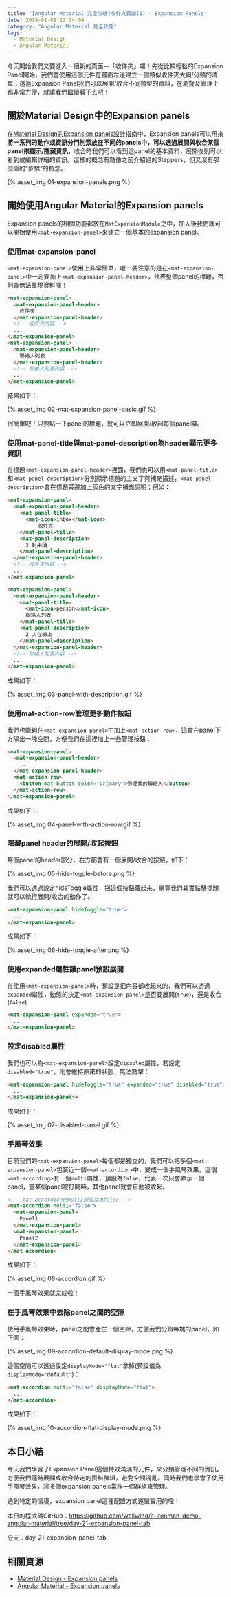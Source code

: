 ```yaml
---
title: "[Angular Material 完全攻略]收件夾頁面(1) - Expansion Panels"
date: 2018-01-08 12:54:09
category: "Angular Material 完全攻略"
tags:
  - Material Design
  - Angular Material
---
```


今天開始我們又要進入一個新的頁面－「收件夾」囉！先從比較輕鬆的Expansion Panel開始，我們會使用這個元件在畫面左邊建立一個類似收件夾大綱/分類的清單；透過Expansion Panel我們可以展開/收合不同類型的資料，在瀏覽及管理上都非常方便，就讓我們繼續看下去吧！

<!-- more -->

## 關於Material Design中的Expansion panels

在[Material Design的Expansion panels設計指南](https://material.io/guidelines/components/expansion-panels.html)中，Expansion panels可以用來**將一系列的動作或資訊分門別類放在不同的panels中，可以透過展開與收合某個panel來顯示/隱藏資訊**，收合時我們可以看到這panel的基本資料，展開後則可以看到或編輯詳細的資訊。這樣的概念有點像之前介紹過的Steppers，但又沒有那麼重的“步驟”的概念。

{% asset_img 01-expansion-panels.png %}

## 開始使用Angular Material的Expansion panels

Expansion panels的相關功能都放在`MatExpansionModule`之中，加入後我們就可以開始使用`<mat-expansion-panel>`來建立一個基本的expansion panel。

### 使用mat-expansion-panel

`<mat-expansion-panel>`使用上非常簡單，唯一要注意的是在`<mat-expansion-panel>`中一定要加上`<mat-expansion-panel-header>`，代表整個panel的標題，否則會無法呈現資料哩！

```html
<mat-expansion-panel>
  <mat-expansion-panel-header>
    收件夾
  </mat-expansion-panel-header>
  <!-- 收件夾內容 -->
  ...
</mat-expansion-panel>
<mat-expansion-panel>
  <mat-expansion-panel-header>
    聯絡人列表   
  </mat-expansion-panel-header>
  <!-- 聯絡人列表內容 -->
  ...
</mat-expansion-panel>
```

結果如下：

{% asset_img 02-mat-expansion-panel-basic.gif %}

很簡單吧！只要點一下panel的標題，就可以立即展開/收起每個panel囉。

### 使用mat-panel-title與mat-panel-description為header顯示更多資訊

在標題`<mat-expansion-panel-header>`裡面，我們也可以用`<mat-panel-title>`和`<mat-panel-description>`分別顯示標題的主文字與補充描述，`<mat-panel-description>`會在標題旁邊加上灰色的文字補充說明；例如：

```html
<mat-expansion-panel>
  <mat-expansion-panel-header>
    <mat-panel-title>
      <mat-icon>inbox</mat-icon>
          收件夾
    </mat-panel-title>
    <mat-panel-description>
      3 封未讀
    </mat-panel-description>
  </mat-expansion-panel-header>
  <!-- 收件夾內容 -->
  ...
</mat-expansion-panel>

<mat-expansion-panel>
  <mat-expansion-panel-header>
    <mat-panel-title>
      <mat-icon>person</mat-icon>
      聯絡人列表
    </mat-panel-title>
    <mat-panel-description>
      2 人在線上
    </mat-panel-description>
  </mat-expansion-panel-header>
  <!-- 聯絡人列表內容 -->
  ...
</mat-expansion-panel>
```

成果如下：

{% asset_img 03-panel-with-description.gif %}

### 使用mat-action-row管理更多動作按鈕

我們也能夠在`<mat-expansion-panel>`中加上`<mat-action-row>`，這會在panel下方隔出一塊空間，方便我們在這裡加上一些管理按鈕：

```html
<mat-expansion-panel>
  <mat-expansion-panel-header>
    ...
  </mat-expansion-panel-header>
  <mat-action-row>
    <button mat-button color="primary">管理我的聯絡人</button>
  </mat-action-row>      
</mat-expansion-panel>
```

成果如下：

{% asset_img 04-panel-with-action-row.gif %}

### 隱藏panel header的展開/收起按鈕

每個panel的header部分，右方都會有一個展開/收合的按鈕，如下：

{% asset_img 05-hide-toggle-before.png %}

我們可以透過設定hideToggle屬性，把這個按鈕藏起來，畢竟我們其實點擊標題就可以執行展開/收合的動作了。

```html
<mat-expansion-panel hideToggle="true">
  ...
</mat-expansion-panel>
```

成果如下：

{% asset_img 06-hide-toggle-after.png %}

### 使用expanded屬性讓panel預設展開

在使用`<mat-expansion-panel>`時，預設是把內容都收起來的，我們可以透過`expanded`屬性，動態的決定`<mat-expansion-panel>`是否要展開(`true`)，還是收合(`false`)

```html
<mat-expansion-panel expanded="true">
  ...
</mat-expansion-panel>
```

### 設定disabled屬性

我們也可以為`<mat-expansion-panel>`設定`disabled`屬性，若設定`disabled="true"`，則會維持原來的狀態，無法點擊：

```html
<mat-expansion-panel hideToggle="true" expanded="true" disabled="true">
  ...
</mat-expansion-panel>>
```

成果如下：

{% asset_img 07-disabled-panel.gif %}

### 手風琴效果

目前我們的`<mat-expansion-panel>`每個都是獨立的，我們可以把多個`<mat-expansion-panel>`包裝近一個`<mat-accordion>`中，變成一個手風琴效果，這個`<mat-according>`有一個`multi`屬性，預設為`false`，代表一次只會顯示一個panel，當某個panel被打開時，其他panel就會自動被收起。

```html
<!-- mat-accotdion的multi預設及為false -->
<mat-accordion multi="false">
  <mat-expansion-panel>
    Panel1
  </mat-expansion-panel> 
  <mat-expansion-panel>
    Panel2
  </mat-expansion-panel> 
</mat-accordion>
```

成果如下：

{% asset_img 08-accordion.gif %}

一個手風琴效果就完成啦！

### 在手風琴效果中去除panel之間的空隙

使用手風琴效果時，panel之間會產生一個空隙，方便我們分辨每塊的panel，如下圖：

{% asset_img 09-accordion-default-display-mode.png %}

這個空隙可以透過設定`displayMode="flat"`拿掉(預設值為`displayMode="default"`)：

```html
<mat-accordion multi="false" displayMode="flat">
  ...
</mat-accordion>
```

成果如下：

{% asset_img 10-accordion-flat-display-mode.png %}

## 本日小結

今天我們學習了Expansion Panel這個特效滿滿的元件，來分類管理不同的資訊，方便我們隨時展開或收合特定的資料群組，避免空間混亂。同時我們也學會了使用手風琴效果，將多個expansion panels當作一個群組來管理。

遇到特定的情境，expansion panel這種配置方式還蠻實用的哩！

本日的程式碼GitHub：https://github.com/wellwind/it-ironman-demo-angular-material/tree/day-21-expansion-panel-tab

分支：day-21-expansion-panel-tab

## 相關資源

-   [Material Design - Expansion panels](https://material.io/guidelines/components/expansion-panels.html)
-   [Angular Material - Expansion panels](https://material.angular.io/components/expansion/overview)
